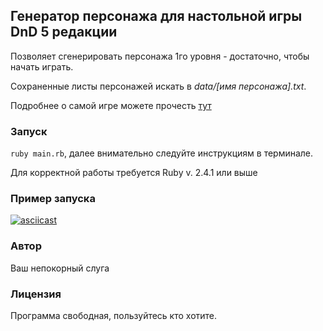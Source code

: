 ## Генератор персонажа для настольной игры DnD 5 редакции

Позволяет сгенерировать персонажа 1го уровня - достаточно, чтобы начать играть.

Сохраненные листы персонажей искать в *data/[имя персонажа].txt*.

Подробнее о самой игре можете прочесть [тут](https://ru.wikipedia.org/wiki/Dungeons_%26_Dragons)

### Запуск

`ruby main.rb`, далее внимательно следуйте инструкциям в терминале.

Для корректной работы требуется Ruby v. 2.4.1 или выше


### Пример запуска

[![asciicast](https://asciinema.org/a/OToIy0gh6XSGGRb9n87cFq9JP.svg)](https://asciinema.org/a/OToIy0gh6XSGGRb9n87cFq9JP?autoplay=1)


### Автор

Ваш непокорный слуга

### Лицензия

Программа свободная, пользуйтесь кто хотите.